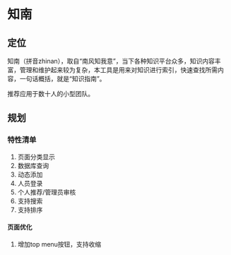 # 知南

## 定位

知南（拼音zhinan），取自“南风知我意”，当下各种知识平台众多，知识内容丰富，管理和维护起来较为复杂，本工具是用来对知识进行索引，快速查找所需内容，一句话概括，就是“知识指南”。

推荐应用于数十人的小型团队。



## 规划

### 特性清单

1. 页面分类显示
2. 数据库查询
3. 动态添加
4. 人员登录
5. 个人推荐/管理员审核
6. 支持搜索
7. 支持排序

#### 页面优化
1. 增加top menu按钮，支持收缩